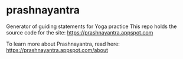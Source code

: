# prashnayantra
Generator of guiding statements for Yoga practice
This repo holds the source code for the site: https://prashnayantra.appspot.com

To learn more about Prashnayantra, read here: https://prashnayantra.appspot.com/about
